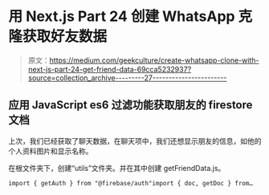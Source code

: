 # 用 Next.js Part 24 创建 WhatsApp 克隆获取好友数据

> 原文：<https://medium.com/geekculture/create-whatsapp-clone-with-next-js-part-24-get-friend-data-69cca5232937?source=collection_archive---------27----------------------->

## 应用 JavaScript es6 过滤功能获取朋友的 firestore 文档

上次，我们已经获取了聊天数据，在聊天项中，我们还想显示朋友的信息，如他的个人资料图片和显示名称。

在根文件夹下，创建“utils”文件夹。并在其中创建 getFriendData.js。

```
import { getAuth } from "@firebase/auth"import { doc, getDoc } from…
```
